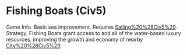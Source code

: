 # Fishing Boats (Civ5)

Game Info.
Basic sea improvement. Requires [Sailing%20%28Civ5%29](Sailing).
Strategy.
Fishing Boats grant access to and all of the water-based luxury resources, improving the growth and economy of nearby [City%20%28Civ5%29](cities).